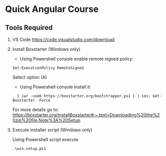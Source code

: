 # Quick Angular Course

## Tools Required

1. VS Code https://code.visualstudio.com/download

2. Install Boxstarter (Windows only)

   - Using Powershell console enable remote signed policy:

   ```
   Set-ExecutionPolicy RemoteSigned
   ```

   Select option (A)

   - Using Powershell console install it:

   ```
   . { iwr -useb https://boxstarter.org/bootstrapper.ps1 } | iex; Get-Boxstarter -Force
   ```

   For more details go to: https://boxstarter.org/InstallBoxstarter#:~:text=Downloading%20the%20zip%20file,Note%3A%20Setup.

3. Execute installer script (Windows only)

   Using Powershell script execute

   ```
   .\win.setup.ps1
   ```
